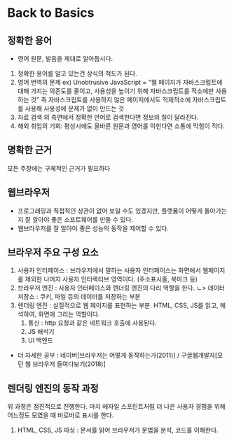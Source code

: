 # Back to Basics

## 정확한 용어

- 영어 원문, 발음을 제대로 알아둡시다.

1. 정확한 용어를 알고 있는건 상식의 척도가 된다.
2. 영어 번역의 문제
   ex) Unobtrusive JavaScript = "웹 페이지가 자바스크립트에 대해 가지는 의존도를 줄이고, 사용성을 높이기 위해 자바스크립트를 적소에만 사용하는 것"
   즉 자바스크립트를 사용하지 않은 페이지에서도 적제적소에 자바스크립트를 사용해 사용성에 문제가 없이 만드는 것
3. 자료 검색 의 측면에서 정확한 언어로 검색한다면 정보의 질이 달라진다.
4. 해외 취업의 기회: 평상시에도 올바른 원문과 영어를 익힌다면 소통에 막힘이 적다.

## 명확한 근거

모든 주장에는 구체적인 근거가 필요하다

## 웹브라우저

- 프로그래밍과 직접적인 상관이 없어 보일 수도 있겠지만, 플랫폼이 어떻게 돌아가는지 잘 알아야 좋은 소프트웨어를 만들 수 있다.
- 웹브라우저를 잘 알아야 좋은 성능의 동작을 제어할 수 있다.

## 브라우저 주요 구성 요소

1. 사용자 인터페이스 : 브라우저에서 말하는 사용자 인터페이스는 화면에서 웹페이지를 제외한 나머지 사용자 인터렉티브 영역이다. (주소표시줄, 북마크 등)
2. 브라우저 엔진 : 사용자 인터페이스와 렌더링 엔진의 다리 역할을 한다.
   ㄴ> 데이터 저장소 : 쿠키, 파일 등의 데이터를 저장하는 부분
3. 렌더링 엔진 : 실질적으로 웹 페이지를 표현하는 부분. HTML, CSS, JS를 읽고, 해석하여, 화면에 그리는 역할이다.
   1. 통신 : http 요청과 같은 네트워크 호출에 사용된다.
   2. JS 해석기
   3. UI 백엔드

- 더 자세한 공부 : 네이버[브라우저는 어떻게 동작하는가(2011)] / 구글웹개발자[모던 웹 브라우저 들여다보기(2018)]

## 렌더링 엔진의 동작 과정

위 과정은 점진적으로 진행한다. 마치 에자일 스프린트처럼 더 나은 사용자 경험을 위해 어느정도 모였을 때 바로바로 표시를 한다.

1. HTML, CSS, JS 파싱
   : 문서를 읽어 브라우저가 문법을 분석, 코드를 이해한다.
     <script>태그를 만나면 JS를 해석할 때까지 파싱을 멈춘다.
     왜? : JavaScript는 document.write() 라는 메소드를 사용해서 문서의 구성에 영향을 줄 수 있기 때문에
          일단 멈추고 자바스크립트를 다 해석하고 파싱을 완료한 뒤 다음 동작을 실행한다.
     방법 : <script>태그를 맨 아래에 두기 하지만 모던 웹 개발에서는 이 방법을 쓸 이유가 사라졌다.


2. DOM, CSSOM 변환
   : 브라우저의 메모리 안에 브라우저 안에서 사용할 수 있도록 객체적인 구조로 변환한다.
   이렇게 HTML문서를 변환한게 바로 익히 알던 DOM이다.
   자바스크립트에서 $('.class') 처럼 객체 접근을 할 수 있던 이유도 CSS도 CSSOM을 거쳐서 Object 모델로 변경하기 때문이다.
   CSSOM === CSS Object Model

3. 렌더 트리 구축
   : DOM과 CSSOM을 결합하여 화면에 그려낼 내용을 작성한다.
   즉, 어떤 엘리먼트에 어떤 스타일을 적용할 것인지 정해진다.

4. 렌더 트리 배치
   : 아직까지 실제로 화면에 그려낸 것은 아니지만, 그려지기 전 단계로 각 요소의 크리와 위치를 계산한다.(Layout 단계)

5. 렌더 트리 그리기
   : 요소를 식제로 픽셀로 변환하여 그린다. (Paint 단계, Rasterize) 이 단계 후에
   픽셀로 그려진 여러 레이어를 합성한다. (Compositing 단계)
   여기서 레이어는 우리가 알던 z-index 개념이 아니라, 브라우저 자체적으로 레이어를 단계적으로 구분한 레이어를 뜻한다.
   개발자 도구에서 확인 가능! 크롬개발자도구 -> setting -> 더보기? -> layers
   가능하면 레이어는 30개를 넘어가지 않도록 하는게 좋다. 넘어가게 되면 브라우저 성능이 저하된다.(참고용으로만 알아두자)
